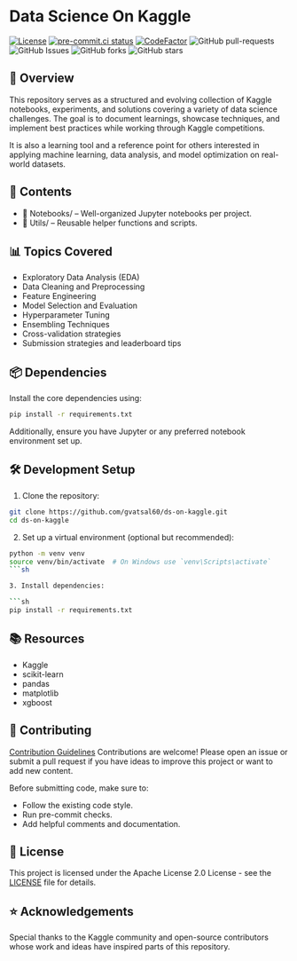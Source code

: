 # Data Science On Kaggle

[![License](https://img.shields.io/badge/License-Apache_2.0-blue.svg)](https://img.shields.io/github/license/gvatsal60/ds-on-kaggle)
[![pre-commit.ci status](https://results.pre-commit.ci/badge/github/gvatsal60/ds-on-kaggle/master.svg)](https://results.pre-commit.ci/latest/github/gvatsal60/ds-on-kaggle/HEAD)
[![CodeFactor](https://www.codefactor.io/repository/github/gvatsal60/ds-on-kaggle/badge)](https://www.codefactor.io/repository/github/gvatsal60/ds-on-kaggle)
![GitHub pull-requests](https://img.shields.io/github/issues-pr/gvatsal60/ds-on-kaggle)
![GitHub Issues](https://img.shields.io/github/issues/gvatsal60/ds-on-kaggle)
![GitHub forks](https://img.shields.io/github/forks/gvatsal60/ds-on-kaggle)
![GitHub stars](https://img.shields.io/github/stars/gvatsal60/ds-on-kaggle)

## 📌 Overview
This repository serves as a structured and evolving collection of Kaggle notebooks, experiments, and solutions covering a variety of data science challenges. The goal is to document learnings, showcase techniques, and implement best practices while working through Kaggle competitions.

It is also a learning tool and a reference point for others interested in applying machine learning, data analysis, and model optimization on real-world datasets.

## 🚀 Contents
* 📁 Notebooks/ – Well-organized Jupyter notebooks per project.
* 📁 Utils/ – Reusable helper functions and scripts.

## 📊 Topics Covered
* Exploratory Data Analysis (EDA)
* Data Cleaning and Preprocessing
* Feature Engineering
* Model Selection and Evaluation
* Hyperparameter Tuning
* Ensembling Techniques
* Cross-validation strategies
* Submission strategies and leaderboard tips

## 📦 Dependencies

Install the core dependencies using:

```sh
pip install -r requirements.txt
```

Additionally, ensure you have Jupyter or any preferred notebook environment set up.

## 🛠️ Development Setup

1. Clone the repository:

```sh
git clone https://github.com/gvatsal60/ds-on-kaggle.git
cd ds-on-kaggle
```

2. Set up a virtual environment (optional but recommended):

```sh
python -m venv venv
source venv/bin/activate  # On Windows use `venv\Scripts\activate`
```sh

3. Install dependencies:

```sh
pip install -r requirements.txt
```

## 📚 Resources
* Kaggle
* scikit-learn
* pandas
* matplotlib
* xgboost

## 🤝 Contributing
[Contribution Guidelines](https://github.com/gvatsal60/ds-on-kaggle/blob/HEAD/CONTRIBUTING.md)
Contributions are welcome! Please open an issue or submit a pull request if you have ideas to improve this project or want to add new content.

Before submitting code, make sure to:
* Follow the existing code style.
* Run pre-commit checks.
* Add helpful comments and documentation.

## 📄 License

This project is licensed under the Apache License 2.0 License -
see the [LICENSE](https://github.com/gvatsal60/ds-on-kaggle/blob/HEAD/LICENSE)
file for details.

## ⭐ Acknowledgements
Special thanks to the Kaggle community and open-source contributors whose work and ideas have inspired parts of this repository.


